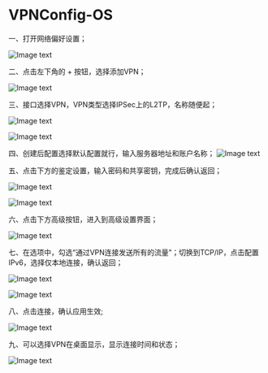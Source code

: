 # VPNConfig-OS
一、打开网络偏好设置；
> 
![Image text](https://github.com/rock-chao/VPNConfig-OS/blob/master/ConfigImage/1.png)
> 
二、点击左下角的 + 按钮，选择添加VPN；
> 
![Image text](https://github.com/rock-chao/VPNConfig-OS/blob/master/ConfigImage/2.png)
> 
三、接口选择VPN，VPN类型选择IPSec上的L2TP，名称随便起；
> 
![Image text](https://github.com/rock-chao/VPNConfig-OS/blob/master/ConfigImage/3.png)
> 
![Image text](https://github.com/rock-chao/VPNConfig-OS/blob/master/ConfigImage/4.png)
> 
四、创建后配置选择默认配置就行，输入服务器地址和账户名称；
![Image text](https://github.com/rock-chao/VPNConfig-OS/blob/master/ConfigImage/5.png)
> 
五、点击下方的鉴定设置，输入密码和共享密钥，完成后确认返回；
> 
![Image text](https://github.com/rock-chao/VPNConfig-OS/blob/master/ConfigImage/6.png)
> 
![Image text](https://github.com/rock-chao/VPNConfig-OS/blob/master/ConfigImage/7.png)
> 
六、点击下方高级按钮，进入到高级设置界面；
> 
![Image text](https://github.com/rock-chao/VPNConfig-OS/blob/master/ConfigImage/8.png)
> 
七、在选项中，勾选“通过VPN连接发送所有的流量”；切换到TCP/IP，点击配置IPv6，选择仅本地连接，确认返回；
> 
![Image text](https://github.com/rock-chao/VPNConfig-OS/blob/master/ConfigImage/9.png)
> 
![Image text](https://github.com/rock-chao/VPNConfig-OS/blob/master/ConfigImage/10.png)
> 
八、点击连接，确认应用生效;
> 
![Image text](https://github.com/rock-chao/VPNConfig-OS/blob/master/ConfigImage/11.png)
> 
九、可以选择VPN在桌面显示，显示连接时间和状态；
> 
![Image text](https://github.com/rock-chao/VPNConfig-OS/blob/master/ConfigImage/12.png)
> 

